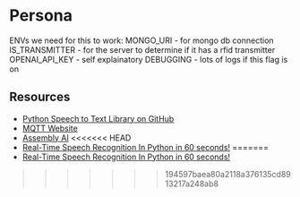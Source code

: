 # Persona

ENVs we need for this to work:
MONGO_URI - for mongo db connection
IS_TRANSMITTER - for the server to determine if it has a rfid transmitter
OPENAI_API_KEY - self explainatory
DEBUGGING - lots of logs if this flag is on

## Resources

- [Python Speech to Text Library on GitHub](https://github.com/Uberi/speech_recognition)
- [MQTT Website](https://mqtt.org)
- [Assembly AI](https://www.assemblyai.com/)
<<<<<<< HEAD
- [Real-Time Speech Recognition In Python in 60 seconds!](https://www.youtube.com/watch?v=N8zKpnw5fRk)
=======
- [Real-Time Speech Recognition In Python in 60 seconds!](https://www.youtube.com/watch?v=N8zKpnw5fRk)
>>>>>>> 194597baea80a2118a376135cd8913217a248ab8
